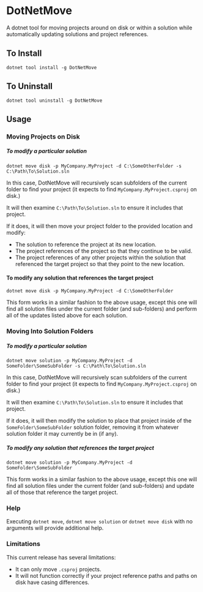 # DotNetMove
A dotnet tool for moving projects around on disk or within a solution while automatically updating solutions and project references.

## To Install
`dotnet tool install -g DotNetMove`

## To Uninstall
`dotnet tool uninstall -g DotNetMove`

## Usage
### Moving Projects on Disk
##### To modify a particular solution
`dotnet move disk -p MyCompany.MyProject -d C:\SomeOtherFolder -s C:\Path\To\Solution.sln`

In this case, DotNetMove will recursively scan subfolders of the current folder to find your project (it expects to find `MyCompany.MyProject.csproj` on disk.)

It will then examine `C:\Path\To\Solution.sln` to ensure it includes that project.

If it does, it will then move your project folder to the provided location and modify:
* The solution to reference the project at its new location.
* The project references of the project so that they continue to be valid.
* The project references of any other projects within the solution that referenced the target project so that they point to the new location.

#### To modify any solution that references the target project
`dotnet move disk -p MyCompany.MyProject -d C:\SomeOtherFolder`

This form works in a similar fashion to the above usage, except this one will find all solution files under the current folder (and sub-folders) and perform all of the updates listed above for each solution.

### Moving Into Solution Folders
##### To modify a particular solution
`dotnet move solution -p MyCompany.MyProject -d SomeFolder\SomeSubFolder -s C:\Path\To\Solution.sln`

In this case, DotNetMove will recursively scan subfolders of the current folder to find your project (it expects to find `MyCompany.MyProject.csproj` on disk.)

It will then examine `C:\Path\To\Solution.sln` to ensure it includes that project.

If it does, it will then modify the solution to place that project inside of the `SomeFolder\SomeSubFolder` solution folder, removing it from whatever solution folder it may currently be in (if any).

##### To modify any solution that references the target project
`dotnet move solution -p MyCompany.MyProject -d SomeFolder\SomeSubFolder`

This form works in a similar fashion to the above usage, except this one will find all solution files under the current folder (and sub-folders) and update all of those that reference the target project.

### Help
Executing `dotnet move`, `dotnet move solution` or `dotnet move disk` with no arguments will provide additional help.

### Limitations
This current release has several limitations:
* It can only move `.csproj` projects.
* It will not function correctly if your project reference paths and paths on disk have casing differences.
